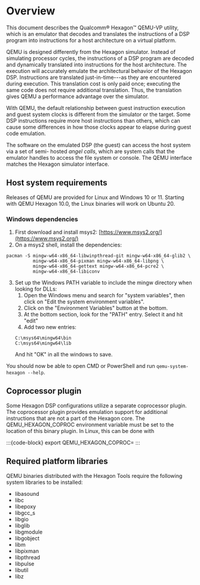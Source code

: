 # Overview

This document describes the Qualcomm® Hexagon™ QEMU-VP utility, which
is an emulator that decodes and translates the instructions of a DSP
program into instructions for a host architecture on a virtual
platform.

QEMU is designed differently from the Hexagon simulator. Instead of
simulating processor cycles, the instructions of a DSP program are
decoded and dynamically translated into instructions for the host
architecture. The execution will accurately emulate the architectural
behavior of the Hexagon DSP. Instructions are translated
just-in-time---as they are encountered during execution. This
translation cost is only paid once; executing the same code does not
require additional translation. Thus, the translation gives QEMU a
performance advantage over the simulator.

With QEMU, the default relationship between guest instruction
execution and guest system clocks is different from the simulator or
the target. Some DSP instructions require more host instructions than
others, which can cause some differences in how those clocks appear to
elapse during guest code emulation.

The software on the emulated DSP (the guest) can access the host
system via a set of semi- hosted *angel calls*, which are system calls
that the emulator handles to access the file system or console. The
QEMU interface matches the Hexagon simulator interface.

## Host system requirements

Releases of QEMU are provided for Linux and Windows 10 or 11. Starting with
QEMU Hexagon 10.0, the Linux binaries will work on Ubuntu 20.

### Windows dependencies

1. First download and install msys2: [https://www.msys2.org/](https://www.msys2.org/)
2. On a msys2 shell, install the dependencies:
```
pacman -S mingw-w64-x86_64-libwinpthread-git mingw-w64-x86_64-glib2 \
          mingw-w64-x86_64-pixman mingw-w64-x86_64-libpng \
          mingw-w64-x86_64-gettext mingw-w64-x86_64-pcre2 \
          mingw-w64-x86_64-libiconv
```
3. Set up the Windows PATH variable to include the mingw directory when looking for DLLs:
    1. Open the Windows menu and search for "system variables", then click on
       "Edit the system environment variables".
    2. Click on the "Environment Variables" button at the bottom.
    3. At the bottom section, look for the "PATH" entry. Select it and hit "edit"
    4. Add two new entries:
    ```
    C:\msys64\mingw64\bin
    C:\msys64\mingw64\lib
    ```
    And hit "OK" in all the windows to save.

You should now be able to open CMD or PowerShell and run
`qemu-system-hexagon --help`.

## Coprocessor plugin

Some Hexagon DSP configurations utilize a separate coprocessor plugin.
The coprocessor plugin provides emulation support for additional
instructions that are not a part of the Hexagon core. The
QEMU_HEXAGON_COPROC environment variable must be set to the location
of this binary plugin. In Linux, this can be done with

:::{code-block}
export QEMU_HEXAGON_COPROC=<path to coprocessor plugin>
:::

## Required platform libraries

QEMU binaries distributed with the Hexagon Tools require the following
system libraries to be installed:

-   libasound
-   libc
-   libepoxy
-   libgcc_s
-   libgio
-   libglib
-   libgmodule
-   libgobject
-   libm
-   libpixman
-   libpthread
-   libpulse
-   libutil
-   libz
